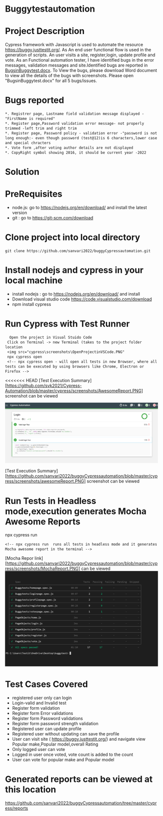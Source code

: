 # Buggytestautomation

# Project Description
  
  Cypress framework with Javascript is used to automate the resource https://buggy.justtestit.org/.
  As  An end user functional flow is used in the generation of scripts. An user visits a site, register,login, update profile and vote.
  As an Functional automation tester, I have identified bugs in the error messages, validation messages and site.Identified bugs are reported in
  [BugsinBuggytest.docx](https://github.com/sanvari2022/buggyCypressautomation/blob/master/BugsinBuggytest.docx). To View the bugs, please download Word document to view all the details of the bugs with screenshots.
  Please open "BugsinBuggytest.docx" for all 5 bugs/issues.
  
# Bugs reported
 
    *. Registrer page, Lastname field validation message displayed - "FirstName is required"
    *. Register page,Password validation error message- not properly trimmed -left trim and right trim
    *. Register page, Password policy - validation error -"password is not long enough:- even though password (test@12)is 6 characters,lower case and special chracters
    *. Vote form ,after voting author details are not displayed
    *. CopyRight symbol showing 2016, it should be current year -2022
    
    
  
  
  
  
  
  # Solution
  
  # PreRequisites
  * node.js: go to https://nodejs.org/en/download/ and install the latest version 
  * git : go to https://git-scm.com/download 
  # Clone project into local directory

  ```
  git clone https://github.com/sanvari2022/buggyCypressautomation.git
  ```
  # Install nodejs and cypress in your local machine
  * install nodejs : go to https://nodejs.org/en/download/ and install
  * Download visual studio code https://code.visualstudio.com/download
  * npm install cypress
  # Run Cypress with Test Runner
  ```
    Open the project in Visual Stuido Code
   Click on Terminal -> new Terminal (takes to the project folder location
   <img src="cypress\screenshots\OpenProjectinVSCode.PNG"
   npx cypress open
   <!-- npx cypress open - will open all tests in new Browser, where all tests can be executed by using browsers like Chrome, Electron or Firefox -->
   ```
<<<<<<< HEAD
   [Test Execution Summary][https://github.com/svk2021/Cypress-Automation/blob/master/cypress/screenshots/AwesomeReport.PNG] screenshot can be viewed

<img src ="cypress\screenshots\awesomeReport.PNG">


   [Test Execution Summary][https://github.com/sanvari2022/buggyCypressautomation/blob/master/cypress/screenshots/awesomeReport.PNG] screenshot can be viewed

  # Run Tests in  Headless mode,execution generates Mocha Awesome Reports
   npx cypress run
   ```
   <!-- npx cypress run  runs all tests in headless mode and it generates Mocha awesome report in the terminal -->
  
   ```

   [Mocha Repor link][https://github.com/sanvari2022/buggyCypressautomation/blob/master/cypress/screenshots/MochaReport.PNG] can be viewed
  <img src="cypress\screenshots\MochaReport.PNG" >
  
  # Test Cases Covered
  * registered user only can login
  * Login-valid and Invalid test
  * Register form validation
  * Register form Error validations
  * Register form Password validations
  * Register form password strength validation
  * Registered user can update profile
  * Registered user without updating can save the profile
  * User can visit site ( https://buggy.justtestit.org/) and navigate view Popular make,Popular model,overall Rating
  * Only logged user can vote 
  * Logged in user once voted, vote count is added to the count
  * User can vote for popular make and Popular model

  

  # Generated reports  can be viewed at this location
  https://github.com/sanvari2022/buggyCypressautomation/tree/master/cypress/reports
  
  
  
  
